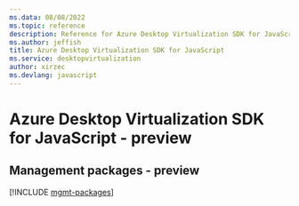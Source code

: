 ```yaml
---
ms.data: 08/08/2022
ms.topic: reference
description: Reference for Azure Desktop Virtualization SDK for JavaScript
ms.author: jeffish
title: Azure Desktop Virtualization SDK for JavaScript
ms.service: desktopvirtualization
author: xirzec
ms.devlang: javascript
---
```

# Azure Desktop Virtualization SDK for JavaScript - preview

## Management packages - preview
[!INCLUDE [mgmt-packages](desktop-virtualization-mgmt-index.md)]